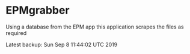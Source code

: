 # EPMgrabber
Using a database from the EPM app this application scrapes the files as required


Latest backup: Sun Sep 8 11:44:02 UTC 2019

